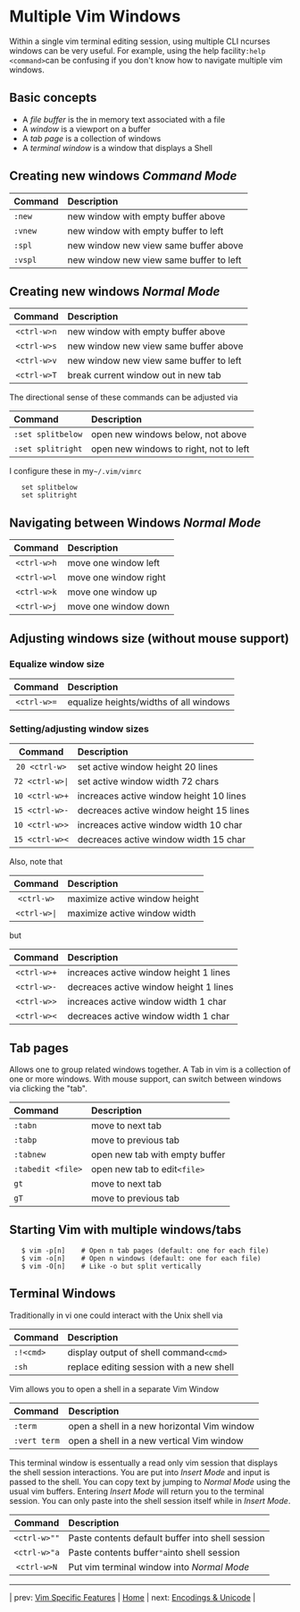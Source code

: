 # Multiple Vim Windows

Within a single vim terminal editing session, using multiple
CLI ncurses windows can be very useful.  For example,
using the help facility`:help <command>`can be confusing
if you don't know how to navigate multiple vim windows.

## Basic concepts

* A *file buffer* is the in memory text associated with a file
* A *window* is a viewport on a buffer
* A *tab page* is a collection of windows
* A *terminal window* is a window that displays a Shell

## Creating new windows *Command Mode*

| Command | Description                             |
|:------- |:--------------------------------------- |
| `:new`  | new window with empty buffer above      |
| `:vnew` | new window with empty buffer to left    |
| `:spl`  | new window new view same buffer above   |
| `:vspl` | new window new view same buffer to left |

## Creating new windows *Normal Mode*

| Command     | Description                             |
|:-----------:|:--------------------------------------- |
| `<ctrl-w>n` | new window with empty buffer above      |
| `<ctrl-w>s` | new window new view same buffer above   |
| `<ctrl-w>v` | new window new view same buffer to left |
| `<ctrl-w>T` | break current window out in new tab     |

The directional sense of these commands can be adjusted via

| Command           | Description                            |
|:----------------- |:-------------------------------------- |
| `:set splitbelow` | open new windows below, not above      |
| `:set splitright` | open new windows to right, not to left |

I configure these in my`~/.vim/vimrc`

```
   set splitbelow
   set splitright
```

## Navigating between Windows *Normal Mode*

| Command     | Description           |
|:-----------:|:--------------------- |
| `<ctrl-w>h` | move one window left  |
| `<ctrl-w>l` | move one window right |
| `<ctrl-w>k` | move one window up    |
| `<ctrl-w>j` | move one window down  |

## Adjusting windows size (without mouse support)

### Equalize window size

| Command     | Description                            |
|:-----------:|:-------------------------------------- |
| `<ctrl-w>=` | equalize heights/widths of all windows |

### Setting/adjusting window sizes

| Command         | Description                             |
|:---------------:|:--------------------------------------- |
| `20 <ctrl-w>`   | set active window height 20 lines       |
| `72 <ctrl-w>\|` | set active window width 72 chars        |
| `10 <ctrl-w>+`  | increaces active window height 10 lines |
| `15 <ctrl-w>-`  | decreaces active window height 15 lines |
| `10 <ctrl-w>>`  | increaces active window width 10 char   |
| `15 <ctrl-w><`  | decreaces active window width 15 char   |

Also, note that

| Command      | Description                   |
|:------------:|:----------------------------- |
| `<ctrl-w>`   | maximize active window height |
| `<ctrl-w>\|` | maximize active window width  |

but

| Command      | Description                            |
|:------------:|:-------------------------------------- |
| `<ctrl-w>+` | increaces active window height 1 lines |
| `<ctrl-w>-` | decreaces active window height 1 lines |
| `<ctrl-w>>` | increaces active window width 1 char   |
| `<ctrl-w><` | decreaces active window width 1 char   |

## Tab pages

Allows one to group related windows together.  A Tab in vim
is a collection of one or more windows.  With mouse support,
can switch between windows via clicking the "tab".

| Command           | Description                    |
|:----------------- |:------------------------------ |
| `:tabn`           | move to next tab               |
| `:tabp`           | move to previous tab           |
| `:tabnew`         | open new tab with empty buffer |
| `:tabedit <file>` | open new tab to edit`<file>`   |
| `gt`              | move to next tab               |
| `gT`              | move to previous tab           |

## Starting Vim with multiple windows/tabs

```t
   $ vim -p[n]    # Open n tab pages (default: one for each file)
   $ vim -o[n]    # Open n windows (default: one for each file)
   $ vim -O[n]    # Like -o but split vertically
```

## Terminal Windows

Traditionally in vi one could interact with the Unix shell via

| Command   | Description                              |
|:--------- |:---------------------------------------- |
| `:!<cmd>` | display output of shell command`<cmd>`   |
| `:sh`     | replace editing session with a new shell |

Vim allows you to open a shell in a separate Vim Window

| Command      | Description                                 |
|:------------ |:------------------------------------------- |
| `:term`      | open a shell in a new horizontal Vim window |
| `:vert term` | open a shell in a new vertical Vim window   |

This terminal window is essentually a read only vim session that
displays the shell session interactions.  You are put into
*Insert Mode* and input is passed to the shell.  You can copy
text by jumping to *Normal Mode* using the usual vim buffers.
Entering *Insert Mode* will return you to the terminal session.
You can only paste into the shell session itself while in *Insert Mode*.

| Command      | Description                                      |
|:------------:|:------------------------------------------------ |
| `<ctrl-w>""` | Paste contents default buffer into shell session |
| `<ctrl-w>"a` | Paste contents buffer`"a`into shell session      |
| `<ctrl-w>N`  | Put vim terminal window into *Normal Mode*       |

---

| prev: [Vim Specific Features][1] | [Home][2] | next: [Encodings & Unicode][3] |

[1]: vimSpecificFeatures.md
[2]: README.md
[3]: encodingsUnicode.md
